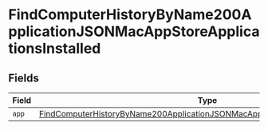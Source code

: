 # FindComputerHistoryByName200ApplicationJSONMacAppStoreApplicationsInstalled


## Fields

| Field                                                                                                                                                                                       | Type                                                                                                                                                                                        | Required                                                                                                                                                                                    | Description                                                                                                                                                                                 |
| ------------------------------------------------------------------------------------------------------------------------------------------------------------------------------------------- | ------------------------------------------------------------------------------------------------------------------------------------------------------------------------------------------- | ------------------------------------------------------------------------------------------------------------------------------------------------------------------------------------------- | ------------------------------------------------------------------------------------------------------------------------------------------------------------------------------------------- |
| `app`                                                                                                                                                                                       | [FindComputerHistoryByName200ApplicationJSONMacAppStoreApplicationsInstalledApp](../../models/operations/findcomputerhistorybyname200applicationjsonmacappstoreapplicationsinstalledapp.md) | :heavy_minus_sign:                                                                                                                                                                          | N/A                                                                                                                                                                                         |